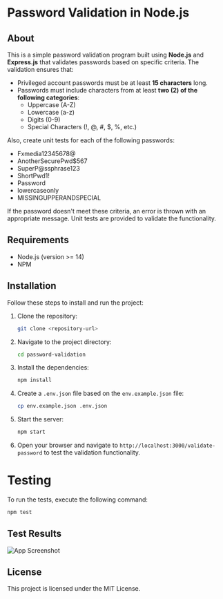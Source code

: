 # Password Validation in Node.js

## About

This is a simple password validation program built using **Node.js** and **Express.js** that validates passwords based on specific criteria. The validation ensures that:

- Privileged account passwords must be at least **15 characters** long.
- Passwords must include characters from at least **two (2) of the following categories**:
  - Uppercase (A-Z)
  - Lowercase (a-z)
  - Digits (0-9)
  - Special Characters (!, @, #, $, %, etc.)

Also, create unit tests for each of the following passwords:
  - Fxmedia12345678@
  - AnotherSecurePwd$567
  - SuperP@ssphrase123
  - ShortPwd1!
  - Password
  - lowercaseonly
  - MISSINGUPPERANDSPECIAL

If the password doesn't meet these criteria, an error is thrown with an appropriate message. Unit tests are provided to validate the functionality.

## Requirements

- Node.js (version >= 14)
- NPM

## Installation

Follow these steps to install and run the project:

1. Clone the repository:

   ```bash
   git clone <repository-url>
   ```

2. Navigate to the project directory:

   ```bash
   cd password-validation
   ```

3. Install the dependencies:

   ```bash
   npm install
   ```

4. Create a `.env.json` file based on the `env.example.json` file:

   ```bash
   cp env.example.json .env.json
   ```

5. Start the server:

   ```bash
   npm start
   ```

6. Open your browser and navigate to `http://localhost:3000/validate-password` to test the validation functionality.

# Testing

To run the tests, execute the following command:

```bash
npm test
```

## Test Results
![App Screenshot](https://github.com/node-password-validation/blob/main/test-results.png)

## License

This project is licensed under the MIT License.
